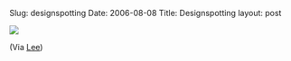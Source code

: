 Slug: designspotting
Date: 2006-08-08
Title: Designspotting
layout: post

<a href="http://www.mordecaidesign.com/mordecaidesign6/index.php/2006/03/31/designspotting/
"><img border="0" class="at-xid-6a010534988cd3970b0120a5b364f7970c" src="https://steveivy.typepad.com/.a/6a010534988cd3970b0120a5b364f7970c-pi" /></a>

(Via [Lee](http://www.fusion4design.com/wp/))
